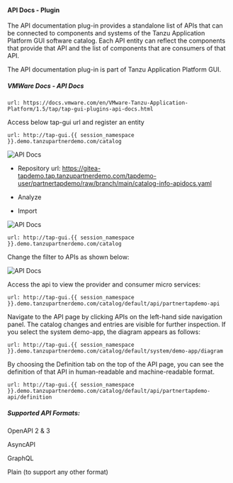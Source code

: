 #### API Docs - Plugin

The API documentation plug-in provides a standalone list of APIs that can be connected to components and systems of the Tanzu Application Platform GUI software catalog. Each API entity can reflect the components that provide that API and the list of components that are consumers of that API. 

The API documentation plug-in is part of Tanzu Application Platform GUI.

##### VMWare Docs - API Docs

```dashboard:open-url
url: https://docs.vmware.com/en/VMware-Tanzu-Application-Platform/1.5/tap/tap-gui-plugins-api-docs.html
```

Access below tap-gui url and register an entity

```dashboard:open-url
url: http://tap-gui.{{ session_namespace }}.demo.tanzupartnerdemo.com/catalog
```

![API Docs](images/APIDocs-1.png)

 - Repository url: https://gitea-tapdemo.tap.tanzupartnerdemo.com/tapdemo-user/partnertapdemo/raw/branch/main/catalog-info-apidocs.yaml

 - Analyze

 - Import

![API Docs](images/apidocs-11.png)


```dashboard:open-url
url: http://tap-gui.{{ session_namespace }}.demo.tanzupartnerdemo.com/catalog
```

Change the filter to APIs as shown below: 

![API Docs](images/APIDocs-3.png)

Access the api to view the provider and consumer micro services: 

```dashboard:open-url
url: http://tap-gui.{{ session_namespace }}.demo.tanzupartnerdemo.com/catalog/default/api/partnertapdemo-api
```

Navigate to the API page by clicking APIs on the left-hand side navigation panel. The catalog changes and entries are visible for further inspection. If you select the system demo-app, the diagram appears as follows:

```dashboard:open-url
url: http://tap-gui.{{ session_namespace }}.demo.tanzupartnerdemo.com/catalog/default/system/demo-app/diagram
```

By choosing the Definition tab on the top of the API page, you can see the definition of that API in human-readable and machine-readable format.

```dashboard:open-url
url: http://tap-gui.{{ session_namespace }}.demo.tanzupartnerdemo.com/catalog/default/api/partnertapdemo-api/definition
```

##### Supported API Formats: 

OpenAPI 2 & 3

AsyncAPI

GraphQL

Plain (to support any other format)
